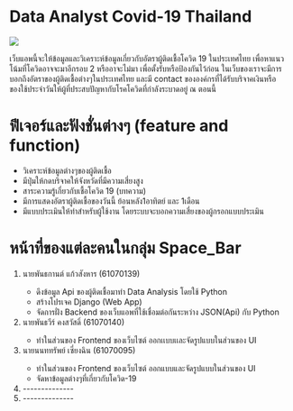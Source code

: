 # Data Analyst Covid-19 Thailand
<img src="https://www.isranews.org/images/2020/thaireform/2/COVID28026333.jpg">
<p>เว็บแอพนี้จะให้ข้อมูลและวิเคราะห์ข้อมูลเกี่ยวกับอัตราผู้ติดเชื้อโควิด 19 ในประเทศไทย เพื่อหาแนวโน้มที่โควิดอาจจะมาอีกรอบ 2 หรืออาจะไม่มา เพื่อตั้งรับหรือป้องกันไว้ก่อน ในเว็บของเราจะมีการบอกถึงอัตราของผู้ติดเชื้อต่างๆในประเทศไทย และมี contact ขององค์กรที่ได้รับบริจาคเงินหรือของใช้ประจำวันให้ผู้ที่ประสบปัญหากับโรคโควิดที่กำลังระบาดอยู่ ณ ตอนนี้</p>

# ฟีเจอร์และฟังชั่นต่างๆ (feature and function)
<ul>
    <li>วิเคราะห์ข้อมูลต่างๆของผู้ติดเชื้อ</li>
    <li>มีปุ่มให้กดบริจาคให้จังหวัดที่มีความเสี่ยงสูง</li>
    <li>สาระความรู้เกี่ยวกับเชื้อโควิด 19 (บทความ)</li>
    <li>มีการแสดงอัตราผู้ติดเชื้อของวันนี้ ย้อนหลัง1อาทิตย์ และ 1เดือน</li>
    <li>มีแบบประเมินให้ทำสำหรับผู้ใช้งาน โดยระบบจะบอกความเสี่ยงของผู้กรอกแบบประเมิน</li>
</ul>

# หน้าที่ของแต่ละคนในกลุ่ม Space_Bar
<ol>
    <li>นายพันธกานต์ แก้วสังหาร (61070139)</li>
    <ul>
        <li>ดึงข้อมูล Api ของผู้ติดเชื้อมาทำ Data Analysis โดยใช้ Python</li>
        <li>สร้างโปรเจค Django (Web App)</li>
        <li>จัดการฝั่ง Backend ของเว็บแอพที่ใช้เชื่อมต่อกันระหว่าง JSON(Api) กับ Python</li>
    </ul>
    <li>นายพันธวีร์ คงสวัสดิ์ (61070140)</li>
    <ul>
        <li>ทำในส่วนของ Frontend ของเว็บไซต์ ออกเเบบเเละจัดรูปแบบในส่วนของ UI</li>
    </ul>
    <li>นายนนททรัพย์ เซี่ยงฉิน (61070095)</li>
    <ul>
        <li>ทำในส่วนของ Frontend ของเว็บไซต์ ออกแบบและจัดรูปแบบในส่วนของ UI</li>
        <li>จัดหาข้อมูลต่างๆที่เกี่ยวกับโควิด-19 </li>
    </ul>
    <li>--------------</li>
    <li>--------------</li>
</ol>
